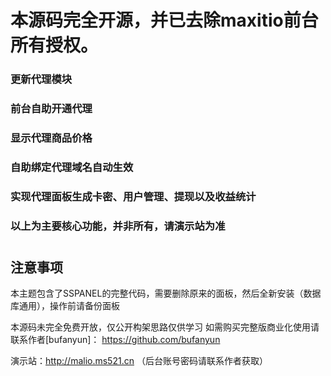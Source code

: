 # 本源码完全开源，并已去除maxitio前台所有授权。
### 更新代理模块
### 前台自助开通代理
### 显示代理商品价格
### 自助绑定代理域名自动生效
### 实现代理面板生成卡密、用户管理、提现以及收益统计
### 以上为主要核心功能，并非所有，请演示站为准
# 


## 注意事项

本主题包含了SSPANEL的完整代码，需要删除原来的面板，然后全新安装（数据库通用），操作前请备份面板

本源码未完全免费开放，仅公开构架思路仅供学习
如需购买完整版商业化使用请联系作者[bufanyun]： https://github.com/bufanyun

演示站：http://malio.ms521.cn （后台账号密码请联系作者获取）
